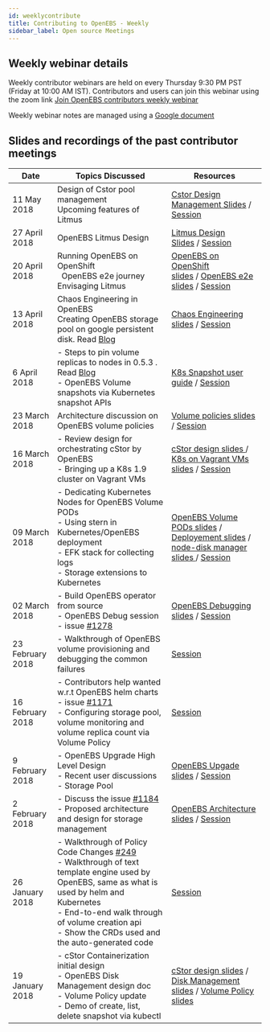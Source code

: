 ```yaml
---
id: weeklycontribute
title: Contributing to OpenEBS - Weekly
sidebar_label: Open source Meetings
---
```


## Weekly webinar details

Weekly contributor webinars are held on every Thursday 9:30 PM PST (Friday at 10:00 AM IST). Contributors and users can join this webinar using the zoom link [Join OpenEBS contributors weekly webinar](https://zoom.us/j/438333946)

Weekly webinar notes are managed using a [Google document](https://docs.google.com/presentation/d/12xfUKxjKpC-Vm6hSuJ7IFUNAQ3ZCVKJkPqoorDLBzQE/edit#slide=id.g357b4d5d33_0_0)



## Slides and recordings of the past contributor meetings

| Date             | Topics Discussed                                             | Resources                                                    |
| ---------------- | ------------------------------------------------------------ | ------------------------------------------------------------ |
| 11 May 2018      | Design of Cstor pool management <br /> Upcoming features of Litmus | [Cstor Design Management Slides](https://docs.google.com/presentation/d/14pvUbfLG4wE8_NFI7uWOo8rdkqpt5eBh1N3djtASln0/edit#slide=id.p) / [Session](https://youtu.be/75-twN5XfVU) |
| 27 April 2018    | OpenEBS Litmus Design                                        | [Litmus Design Slides](https://docs.google.com/presentation/d/1ZhY0Zm-5uyOKCUtXgRwS8MdyCpdyUP5k4rH2net9WOc/edit#slide=id.g34dba79a54_0_0) / [Session](https://youtu.be/WZO_p-367r8) |
| 20 April 2018    | Running OpenEBS on OpenShift <br />  OpenEBS e2e journey <br />  Envisaging Litmus | [OpenEBS on OpenShift slides](https://docs.google.com/presentation/d/1BcdLuHgfVUDeWJDubPOclECCjewZsoyL3pYXGvEirCQ/edit?usp=sharing) / [OpenEBS e2e slides](https://docs.google.com/presentation/d/1w1pn_Hg_dFMusLNX1EcdWaQ-ICEV81o5XKuTnA5WOA8/edit#slide=id.p) / [Session](https://www.youtube.com/watch?v=Lb5SoYLXJFM&feature=youtu.be) |
| 13 April 2018    | Chaos Engineering in OpenEBS <br />Creating OpenEBS storage pool on google persistent disk. Read [Blog](https://medium.com/@karthik.s_5236/how-do-i-create-an-openebs-storage-pool-on-google-persistent-disk-66089d9abb81) | [Chaos Engineering slides](https://docs.google.com/presentation/d/1F_krWJl7IQlbSvO7fLe_bkuv1oy33Gvm4Xsm-eLB3Mk/edit#slide=id.g3657844e10_0_0) / [Session](https://youtu.be/SK9TGqOhGe0) |
| 6 April 2018     | - Steps to pin volume replicas to nodes in 0.5.3 . Read [Blog](https://blog.openebs.io/how-do-i-pin-the-openebs-replica-pod-s-to-the-kubernetes-nodes-where-they-were-scheduled-2ba42e3015df) <br /> - OpenEBS Volume snapshots via Kubernetes snapshot APIs | [K8s Snapshot user guide](https://github.com/kubernetes-incubator/external-storage/blob/master/snapshot/doc/user-guide.md) / [Session](https://www.youtube.com/watch?v=gvkmU4kFdxs&feature=youtu.be) |
| 23 March  2018   | Architecture discussion on OpenEBS volume policies           | [Volume policies slides](https://docs.google.com/presentation/d/12xfUKxjKpC-Vm6hSuJ7IFUNAQ3ZCVKJkPqoorDLBzQE/edit#slide=id.g357b4d5d33_0_0) / [Session](https://youtu.be/Bp9Z1LmP8Io) |
| 16 March 2018    | - Review design for orchestrating cStor by OpenEBS        <br />-  Bringing up a K8s 1.9 cluster on Vagrant VMs | [cStor design slides ](https://docs.google.com/presentation/d/1GsI0Sw9sekOkeOhq25rtMFMQdXJ6fIuhMhNKLBUCHEY/edit#slide=id.g34dba79a54_0_0) / [K8s on Vagrant VMs slides](https://docs.google.com/presentation/d/1L25J1nJEzacq8tGwOe3PsWUpzJFoLcTy3oabaXz5pmc/edit#slide=id.g314f501798_0_0) / [Session](https://www.youtube.com/watch?v=y-7mwbdVgwk) |
| 09 March 2018    | - Dedicating Kubernetes Nodes for OpenEBS Volume PODs <br /> - Using stern in Kubernetes/OpenEBS deployment <br/> - EFK stack for collecting logs  <br/> - Storage extensions to Kubernetes | [OpenEBS Volume PODs slides](https://docs.google.com/presentation/d/15qZqd0AMvtsaQWxXKDRXvYdoEleRhVA7c7LFJLEFIKQ/edit#slide=id.p) / [Deployement slides](https://docs.google.com/presentation/d/1y8eUa5QwzH9YJpzwS5N4ftIAScYNyUglXjVgTf5tMOA/edit#slide=id.p) / [node-disk manager slides ](https://docs.google.com/presentation/d/11GLg21x7G-nMTNw8aNIOhhjW_-eK19zSI9Xm-0jYHKs/edit#slide=id.g34dba79a54_0_0) / [Session](https://www.youtube.com/watch?v=pLou2IqPQW0&t=287s) |
| 02 March 2018    | - Build OpenEBS operator from source <br/> - OpenEBS Debug session - issue [#1278](https://github.com/openebs/openebs/issues/1278) | [OpenEBS Debugging slides](https://docs.google.com/presentation/d/17GPYhpDYA6w8zg96pWrQkPyt3FBfyAdysTXzQ-dziBI/edit#slide=id.p) / [Session](https://www.youtube.com/watch?v=9AaT-tOqCPQ&t=999s) |
| 23 February 2018 | - Walkthrough of OpenEBS volume provisioning and debugging the common failures | [Session](https://www.youtube.com/watch?v=dUKe2Squ13M&feature=youtu.be) |
| 16 February 2018 | - Contributors help wanted w.r.t OpenEBS helm charts - issue [#1171](https://github.com/openebs/openebs/issues/1171)  <br/>- Configuring storage pool, volume monitoring and volume replica count via Volume Policy | [Session](https://www.youtube.com/watch?v=mFdnHjb0A9M&feature=youtu.be) |
| 9 February 2018  | - OpenEBS Upgrade High Level Design <br/>-  Recent user discussions - Storage Pool | [OpenEBS Upgade slides](https://docs.google.com/presentation/d/11TWcD51I4yj5f4GRi0AXpTKBetxEq8Imnm-B0Myx4dk/edit?usp=sharing) / [Session](https://www.youtube.com/watch?v=3I3ahS4pIX8&feature=youtu.be) |
| 2 February 2018  | - Discuss the issue [#1184](https://github.com/openebs/openebs/issues/1184) <br/>- Proposed architecture and design for storage management | [OpenEBS Architecture slides](https://docs.google.com/presentation/d/1mjOkAQppyd23sw7PIryxu5kSrex352bT6bINzw6mUFY/edit#slide=id.g34883d674a_0_601) / [Session](https://www.youtube.com/watch?v=0igQwB3xF0o&t=1s) |
| 26 January 2018  | - Walkthrough of Policy Code Changes [#249](https://github.com/openebs/maya/pull/249) <br/>-  Walkthrough of text template engine used by OpenEBS, same as         what is used by helm and Kubernetes <br/>- End-to-end walk through of volume creation api <br/>- Show the CRDs used and the auto-generated code | [Session](https://www.youtube.com/watch?v=_jmPl9kf33g&index=8&list=PLMvwgr-vV2NVdgQsU6sfFZXPMuiQGi4Hh) |
| 19 January 2018  | - cStor Containerization initial design <br/>-  OpenEBS Disk Management design doc <br/>-  Volume Policy update <br/>-  Demo of create, list, delete snapshot via kubectl | [cStor design slides](https://docs.google.com/presentation/d/1mjOkAQppyd23sw7PIryxu5kSrex352bT6bINzw6mUFY/edit#slide=id.g2fcc6e6db8_0_0) / [Disk Management slides](https://docs.google.com/document/d/1fG-KwUQNsuPYY40ByoBFqKJKpxzgyk7cQ5gqsGRXxfk/edit#heading=h.7tm14ibdl3m8) / [Volume Policy slides](https://docs.google.com/presentation/d/1PFbHNfNOHFr5JhdXeON_s5cqEY2gwaQ9it1wAD_cZRc/edit#slide=id.g2efbdf9cdf_0_177) |


<!-- Hotjar Tracking Code for https://docs.openebs.io -->
<script>
   (function(h,o,t,j,a,r){
       h.hj=h.hj||function(){(h.hj.q=h.hj.q||[]).push(arguments)};
       h._hjSettings={hjid:785693,hjsv:6};
       a=o.getElementsByTagName('head')[0];
       r=o.createElement('script');r.async=1;
       r.src=t+h._hjSettings.hjid+j+h._hjSettings.hjsv;
       a.appendChild(r);
   })(window,document,'https://static.hotjar.com/c/hotjar-','.js?sv=');
</script>
